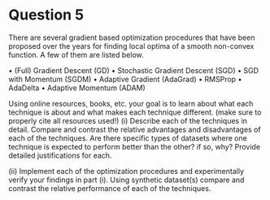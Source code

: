 Question 5
================

There are several gradient based optimization procedures that have been proposed
over the years for finding local optima of a smooth non-convex function. A few
of them are listed below.

• (Full) Gradient Descent (GD)
• Stochastic Gradient Descent (SGD)
• SGD with Momentum (SGDM)
• Adaptive Gradient (AdaGrad)
• RMSProp
• AdaDelta
• Adaptive Momentum (ADAM)

Using online resources, books, etc. your goal is to learn about what each technique is about and
what makes each technique different. (make sure to properly cite all resources used!)
(i) Describe each of the techniques in detail. Compare and contrast the relative advantages and
disadvantages of each of the techniques. Are there specific types of datasets
where one technique is expected to perform better than the other? if so, why?
Provide detailed justifications for each.

(ii) Implement each of the optimization procedures and experimentally verify your findings in
part (i). Using synthetic dataset(s) compare and contrast the relative performance of each of
the techniques.
